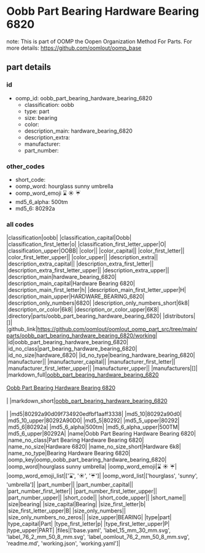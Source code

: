 # Oobb Part Bearing Hardware Bearing 6820  

note: This is part of OOMP the Oopen Organization Method For Parts. For more details: https://github.com/oomlout/oomp_base

##  part details





### id
* oomp_id: oobb_part_bearing_hardware_bearing_6820
  * classification: oobb
  * type: part
  * size: bearing
  * color: 
  * description_main: hardware_bearing_6820
  * description_extra: 
  * manufacturer: 
  * part_number: 

### other_codes
* short_code: 
* oomp_word: hourglass sunny umbrella
* oomp_word_emoji :hourglass: :sunny: :umbrella:
* md5_6_alpha: 500tm
* md5_6: 80292a

### all codes 
|classification|oobb|
|classification_capital|Oobb|
|classification_first_letter|o|
|classification_first_letter_upper|O|
|classification_upper|OOBB|
|color||
|color_capital||
|color_first_letter||
|color_first_letter_upper||
|color_upper||
|description_extra||
|description_extra_capital||
|description_extra_first_letter||
|description_extra_first_letter_upper||
|description_extra_upper||
|description_main|hardware_bearing_6820|
|description_main_capital|Hardware Bearing 6820|
|description_main_first_letter|h|
|description_main_first_letter_upper|H|
|description_main_upper|HARDWARE_BEARING_6820|
|description_only_numbers|6820|
|description_only_numbers_short|6k8|
|description_or_color|6k8|
|description_or_color_upper|6K8|
|directory|parts/oobb_part_bearing_hardware_bearing_6820|
|distributors|[]|
|github_link|https://github.com/oomlout/oomlout_oomp_part_src/tree/main/parts/oobb_part_bearing_hardware_bearing_6820/working|
|id|oobb_part_bearing_hardware_bearing_6820|
|id_no_class|part_bearing_hardware_bearing_6820|
|id_no_size|hardware_6820|
|id_no_type|bearing_hardware_bearing_6820|
|manufacturer||
|manufacturer_capital||
|manufacturer_first_letter||
|manufacturer_first_letter_upper||
|manufacturer_upper||
|manufacturers|[]|
|markdown_full|[oobb_part_bearing_hardware_bearing_6820](https://github.com/oomlout/oomlout_oomp_part_src/tree/main/parts/oobb_part_bearing_hardware_bearing_6820/working)<br>[](https://github.com/oomlout/oomlout_oomp_part_src/tree/main/parts/oobb_part_bearing_hardware_bearing_6820/working)<br>[Oobb Part Bearing Hardware Bearing 6820](https://github.com/oomlout/oomlout_oomp_part_src/tree/main/parts/oobb_part_bearing_hardware_bearing_6820/working)<br><br>|
|markdown_short|[oobb_part_bearing_hardware_bearing_6820](https://github.com/oomlout/oomlout_oomp_part_src/tree/main/parts/oobb_part_bearing_hardware_bearing_6820/working)<br><br>|
|md5|80292a90d09f734920edfbf1aaff3338|
|md5_10|80292a90d0|
|md5_10_upper|80292A90D0|
|md5_5|80292|
|md5_5_upper|80292|
|md5_6|80292a|
|md5_6_alpha|500tm|
|md5_6_alpha_upper|500TM|
|md5_6_upper|80292A|
|name|Oobb Part Bearing Hardware Bearing 6820|
|name_no_class|Part Bearing Hardware Bearing 6820|
|name_no_size|Hardware 6820|
|name_no_size_short|Hardware 6k8|
|name_no_type|Bearing Hardware Bearing 6820|
|oomp_key|oomp_oobb_part_bearing_hardware_bearing_6820|
|oomp_word|hourglass sunny umbrella|
|oomp_word_emoji|:hourglass: :sunny: :umbrella:|
|oomp_word_emoji_list|[':hourglass:', ':sunny:', ':umbrella:']|
|oomp_word_list|['hourglass', 'sunny', 'umbrella']|
|part_number||
|part_number_capital||
|part_number_first_letter||
|part_number_first_letter_upper||
|part_number_upper||
|short_code||
|short_code_upper||
|short_name||
|size|bearing|
|size_capital|Bearing|
|size_first_letter|b|
|size_first_letter_upper|B|
|size_only_numbers||
|size_only_numbers_no_zeros||
|size_upper|BEARING|
|type|part|
|type_capital|Part|
|type_first_letter|p|
|type_first_letter_upper|P|
|type_upper|PART|
|files|['base.yaml', 'label_15_mm_30_mm.svg', 'label_76_2_mm_50_8_mm.svg', 'label_oomlout_76_2_mm_50_8_mm.svg', 'readme.md', 'working.json', 'working.yaml']|
